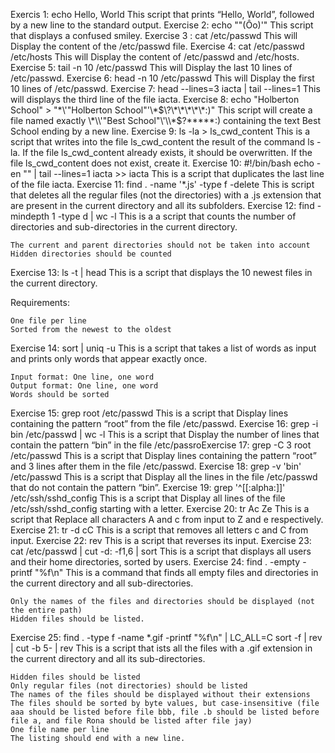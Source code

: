 Exercis 1: echo Hello, World This script that prints “Hello, World”, followed by a new line to the standard output.
Exercise 2: echo "\"(Ôo)'" This script that displays a confused smiley.
Exercise 3 : cat /etc/passwd This will Display the content of the /etc/passwd file.
Exercise 4: cat /etc/passwd /etc/hosts This will Display the content of /etc/passwd and /etc/hosts.
Exercise 5: tail -n 10 /etc/passwd This will Display the last 10 lines of /etc/passwd.
Exercise 6: head -n 10 /etc/passwd This will Display the first 10 lines of /etc/passwd.
Exercise 7: head --lines=3 iacta | tail --lines=1 This will displays the third line of the file iacta.
Exercise 8: echo "Holberton School" > "\*\\\'\"Holberton School\"\'\\\*$\?\*\*\*\*\*:)" This script will create a file named exactly \*\\'"Best School"\'\\*$\?\*\*\*\*\*:) containing the text Best School ending by a new line.
Exercise 9: ls -la > ls_cwd_content This is a script that writes into the file ls_cwd_content the result of the command ls -la. If the file ls_cwd_content already exists, it should be overwritten. If the file ls_cwd_content does not exist, create it.
Exercise 10: #!/bin/bash
echo -en "" | tail --lines=1 iacta >> iacta This is a script that duplicates the last line of the file iacta.
Exercise 11: find . -name '*.js' -type f -delete This is script that deletes all the regular files (not the directories) with a .js extension that are present in the current directory and all its subfolders.
Exercise 12: find -mindepth 1 -type d | wc -l This is a a script that counts the number of directories and sub-directories in the current directory.

    The current and parent directories should not be taken into account
    Hidden directories should be counted
Exercise 13: ls -t | head This is a script that displays the 10 newest files in the current directory.

Requirements:

    One file per line
    Sorted from the newest to the oldest
Exercise 14: sort | uniq -u This is a script that takes a list of words as input and prints only words that appear exactly once.

    Input format: One line, one word
    Output format: One line, one word
    Words should be sorted
Exercise 15: grep root /etc/passwd This is a script that Display lines containing the pattern “root” from the file /etc/passwd.
Exercise 16: grep -i bin /etc/passwd | wc -l This is a script that Display the number of lines that contain the pattern “bin” in the file /etc/passroExercise 17: grep -C 3 root /etc/passwd This is a script that Display lines containing the pattern “root” and 3 lines after them in the file /etc/passwd.
Exercise 18: grep -v 'bin' /etc/passwd This is a script that Display all the lines in the file /etc/passwd that do not contain the pattern “bin”.
Exercise 19: grep '^[[:alpha:]]' /etc/ssh/sshd_config This is a script that Display all lines of the file /etc/ssh/sshd_config starting with a letter.
Exercise 20: tr Ac Ze This is a script that Replace all characters A and c from input to Z and e respectively.
Exercise 21: tr -d cC This is a script that removes all letters c and C from input.
Exercise 22: rev This is a script that reverses its input.
Exercise 23: cat /etc/passwd | cut -d: -f1,6 | sort This is a script that displays all users and their home directories, sorted by users.
Exercise 24: find . -empty -printf "%f\n" This is a command that finds all empty files and directories in the current directory and all sub-directories.

    Only the names of the files and directories should be displayed (not the entire path)
    Hidden files should be listed.
Exercise 25: find . -type f -name \*.gif -printf "%f\n" | LC_ALL=C sort -f | rev | cut -b 5- | rev This is a script that ists all the files with a .gif extension in the current directory and all its sub-directories.

    Hidden files should be listed
    Only regular files (not directories) should be listed
    The names of the files should be displayed without their extensions
    The files should be sorted by byte values, but case-insensitive (file aaa should be listed before file bbb, file .b should be listed before file a, and file Rona should be listed after file jay)
    One file name per line
    The listing should end with a new line.
